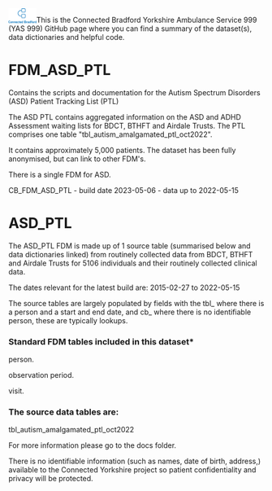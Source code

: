 <a href="https://www.bradfordresearch.nhs.uk/our-research-teams/connected-bradford/">
  <img align="left" alt="ConnectedBradford" width="55px" src="https://github.com/ShoreRob1/Images/blob/main/CB%20logo%201.png?raw=true" />
</a>

This is the Connected Bradford Yorkshire Ambulance Service 999 (YAS 999) GitHub page where you can find a summary of the dataset(s), data dictionaries and helpful code.

# FDM_ASD_PTL

Contains the scripts and documentation for the Autism Spectrum Disorders (ASD) Patient Tracking List (PTL)

The ASD PTL contains aggregated information on the ASD and ADHD Assessment waiting lists for BDCT, BTHFT and Airdale Trusts. The PTL comprises one table "tbl_autism_amalgamated_ptl_oct2022".

It contains approximately 5,000 patients. The dataset has been fully anonymised, but can link to other FDM's.

There is a single FDM for ASD. 

CB_FDM_ASD_PTL - build date 2023-05-06 - data up to 2022-05-15


# ASD_PTL
The ASD_PTL FDM is made up of 1 source table (summarised below and data dictionaries linked) from routinely collected data from BDCT, BTHFT and Airdale Trusts for 5106 individuals and their routinely collected clinical data. 

The dates relevant for the latest build are: 2015-02-27	to 2022-05-15


The source tables are largely populated by fields with the tbl_ where there is a person and a start and end date, and cb_ where there is no identifiable person, these are typically lookups.

### Standard FDM tables included in this dataset*
person.

observation period.

visit.

### The source data tables are: 

tbl_autism_amalgamated_ptl_oct2022

For more information please go to the docs folder. 

There is no identifiable information (such as names, date of birth, address,) available to the Connected Yorkshire project so patient confidentiality and privacy will be protected.


